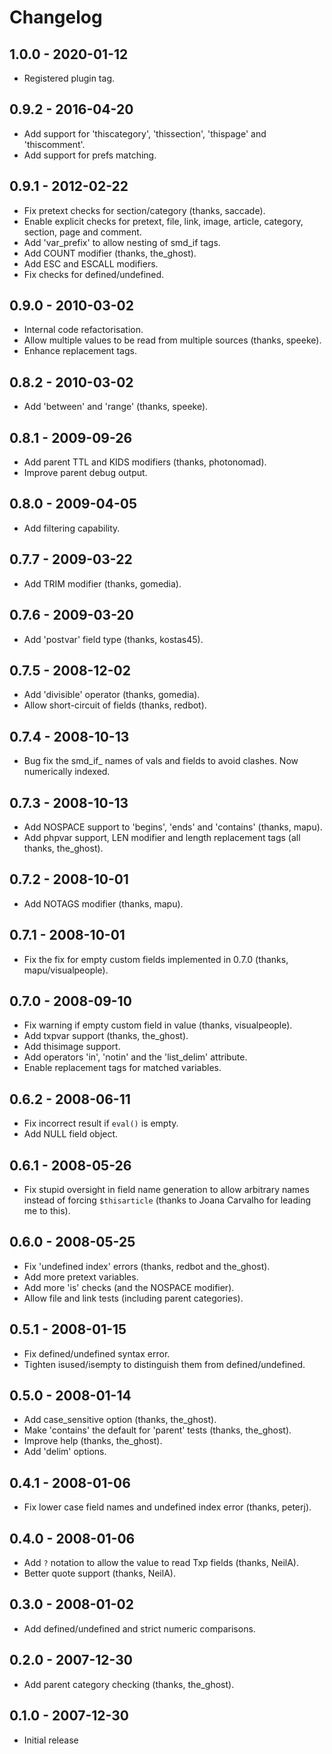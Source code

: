 # Changelog

## 1.0.0 - 2020-01-12

* Registered plugin tag.

## 0.9.2 - 2016-04-20

* Add support for 'thiscategory', 'thissection', 'thispage' and 'thiscomment'.
* Add support for prefs matching.

## 0.9.1 - 2012-02-22

* Fix pretext checks for section/category (thanks, saccade).
* Enable explicit checks for pretext, file, link, image, article, category, section, page and comment.
* Add 'var_prefix' to allow nesting of smd_if tags.
* Add COUNT modifier (thanks, the_ghost).
* Add ESC and ESCALL modifiers.
* Fix checks for defined/undefined.

## 0.9.0 - 2010-03-02

* Internal code refactorisation.
* Allow multiple values to be read from multiple sources (thanks, speeke).
* Enhance replacement tags.

## 0.8.2 - 2010-03-02

* Add 'between' and 'range' (thanks, speeke).

## 0.8.1 - 2009-09-26

* Add parent TTL and KIDS modifiers (thanks, photonomad).
* Improve parent debug output.

## 0.8.0 - 2009-04-05

* Add filtering capability.

## 0.7.7 - 2009-03-22

* Add TRIM modifier (thanks, gomedia).

## 0.7.6 - 2009-03-20

* Add 'postvar' field type (thanks, kostas45).

## 0.7.5 - 2008-12-02

* Add 'divisible' operator (thanks, gomedia).
* Allow short-circuit of fields (thanks, redbot).

## 0.7.4 - 2008-10-13

* Bug fix the smd_if_ names of vals and fields to avoid clashes. Now numerically indexed.

## 0.7.3 - 2008-10-13

* Add NOSPACE support to 'begins', 'ends' and 'contains' (thanks, mapu).
* Add phpvar support, LEN modifier and length replacement tags (all thanks, the_ghost).

## 0.7.2 - 2008-10-01

* Add NOTAGS modifier (thanks, mapu).

## 0.7.1 - 2008-10-01

* Fix the fix for empty custom fields implemented in 0.7.0 (thanks, mapu/visualpeople).

## 0.7.0 - 2008-09-10

* Fix warning if empty custom field in value (thanks, visualpeople).
* Add txpvar support (thanks, the_ghost).
* Add thisimage support.
* Add operators 'in', 'notin' and the 'list_delim' attribute.
* Enable replacement tags for matched variables.

## 0.6.2 - 2008-06-11

* Fix incorrect result if `eval()` is empty.
* Add NULL field object.

## 0.6.1 - 2008-05-26

* Fix stupid oversight in field name generation to allow arbitrary names instead of forcing `$thisarticle` (thanks to Joana Carvalho for leading me to this).

## 0.6.0 - 2008-05-25

* Fix 'undefined index' errors (thanks, redbot and the_ghost).
* Add more pretext variables.
* Add more 'is' checks (and the NOSPACE modifier).
* Allow file and link tests (including parent categories).

## 0.5.1 - 2008-01-15

* Fix defined/undefined syntax error.
* Tighten isused/isempty to distinguish them from defined/undefined.

## 0.5.0 - 2008-01-14

* Add case_sensitive option (thanks, the_ghost).
* Make 'contains' the default for 'parent' tests (thanks, the_ghost).
* Improve help (thanks, the_ghost).
* Add 'delim' options.

## 0.4.1 - 2008-01-06

* Fix lower case field names and undefined index error (thanks, peterj).

## 0.4.0 - 2008-01-06

* Add `?` notation to allow the value to read Txp fields (thanks, NeilA).
* Better quote support (thanks, NeilA).

## 0.3.0 - 2008-01-02

* Add defined/undefined and strict numeric comparisons.

## 0.2.0 - 2007-12-30

* Add parent category checking (thanks, the_ghost).

## 0.1.0 - 2007-12-30

* Initial release






